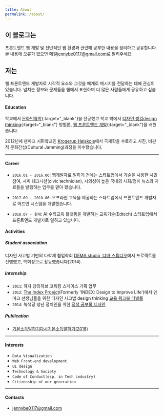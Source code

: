 ```yaml
---
title: About
permalink: /about/
---
```


## 이 블로그는

프론트엔드 웹 개발 및 전반적인 웹 환경과 관련해 공부한 내용을 정리하고 공유합니다.
글 내용에 오류가 있으면 메일<jennybe0117@gmail.com>로 알려주세요.

## 저는

웹 프론트엔드 개발자로 시각적 요소와 그것을 매개로 메시지를 전달하는 데에 관심이 있습니다. 넘치는 정보와 문제들을 웹에서 표현하며 더 많은 사람들에게 공유하고 싶습니다.

#### Education

학교에서 [문화인류학](http://anthro.yonsei.ac.kr/sub01/sub01_01.php){:target="_blank"}을 전공했고 학교 밖에서 [디자인 씽킹design thinking](http://designtoimprovelife.dk/education/){:target="_blank"} 방법론, [웹 프론트엔드 개발](http://school.fastcampus.co.kr/dev_fds/){:target="_blank"}을 배웠습니다.

2012년에 덴마크 시민학교인 [Krogerup Højskole](https://krogerup.dk)에서 국제학을 수료하고 사진, 비판적 문화간섭(Cultural Jamming)과정을 이수했습니다.

<!-- ![image](../../assets/images/yidss.jpg) -->

---

#### Career

- `2016.01 - 2016.06`: 웹개발자로 일하기 전에는 스타트업에서 기술을 사용한 시민 참여, 시빅 테크니션(civic technician), 시의성이 높은 국내외 사회/정치 뉴스와 자료들을 발행하는 업무를 맡아 했습니다.

- `2017.09 - 2018.06`: 오프라인 교육을 제공하는 스타트업에서 프론트엔드 개발자로 어드민 시스템을 개발했습니다.

- `2018.07 - 현재`: AI 수학교육 플랫폼을 개발하는 교육기술(Edtech) 스타트업에서 프론트엔드 개발자로 일하고 있습니다.

#### Activities

##### Student association

디자인 사고법 기반의 다학제 협업학회 [DEMA studio, 디마 스튜디오](https://demastudio.tistory.com/)에서 프로젝트를 진행했고, 학회장으로 활동했습니다(2014).

<!-- ![demastudio](../../assets/images/demastudio1.png) -->

##### Internship

- `2011`: 하자 창의허브 코워킹 스페이스 기획 업무
- `2012`: [The Index Proejct](https://theindexproject.org/)(Formerly 'INDEX: Design to Improve Life')에서 덴마크 선생님들을 위한 디자인 사고법 design thinking [교육 워크북 디벨롭](http://issuu.com/index/docs/design_to_improve_life_education_te)
- `2014`: 녹색당 청년 정치인을 위한 [정책 공보물 디자인](http://cargocollective.com/jennybehan/6)

<!-- ![index](../../assets/images/index.jpg) -->

##### Publication

- [기본소득말하기다시기본소득말하기(2018)](http://your-mind.com/product/detail.html?product_no=3409&cate_no=317&display_group=1)

---

#### Interests

* `Data Visualization`
* `Web Front-end development`
* `UI design`
* `Technology & Society`
* `Code of Conduct(esp. in Tech industry)`
* `Citizenship of our generation`

---

#### Contacts

* <jennybe0117@gmail.com>